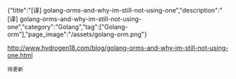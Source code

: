 {"title":"[译] golang-orms-and-why-im-still-not-using-one","description":"[译] golang-orms-and-why-im-still-not-using-one","category":"Golang","tag":["Golang-orm"],"page_image":"/assets/golang-orm.png"}

http://www.hydrogen18.com/blog/golang-orms-and-why-im-still-not-using-one.html

`待更新`
